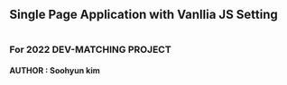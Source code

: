## Single Page Application with Vanllia JS Setting

#

### For 2022 DEV-MATCHING PROJECT

#### AUTHOR : Soohyun kim
